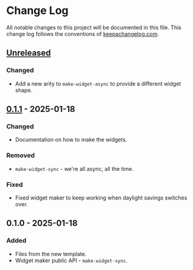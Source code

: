 # Change Log
All notable changes to this project will be documented in this file. This change log follows the conventions of [keepachangelog.com](http://keepachangelog.com/).

## [Unreleased]
### Changed
- Add a new arity to `make-widget-async` to provide a different widget shape.

## [0.1.1] - 2025-01-18
### Changed
- Documentation on how to make the widgets.

### Removed
- `make-widget-sync` - we're all async, all the time.

### Fixed
- Fixed widget maker to keep working when daylight savings switches over.

## 0.1.0 - 2025-01-18
### Added
- Files from the new template.
- Widget maker public API - `make-widget-sync`.

[Unreleased]: https://sourcehost.site/your-name/echo-graalvm/compare/0.1.1...HEAD
[0.1.1]: https://sourcehost.site/your-name/echo-graalvm/compare/0.1.0...0.1.1
